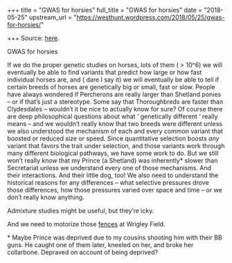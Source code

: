 +++
title = "GWAS for horsies"
full_title = "GWAS for horsies"
date = "2018-05-25"
upstream_url = "https://westhunt.wordpress.com/2018/05/25/gwas-for-horsies/"

+++
Source: [here](https://westhunt.wordpress.com/2018/05/25/gwas-for-horsies/).

GWAS for horsies

If we do the proper genetic studies on horses, lots of them ( \> 10^6)
we will eventually be able to find variants that predict how large or
how fast individual horses are, and ( dare I say it) we will eventually
be able to tell if certain breeds of horses are genetically big or
small, fast or slow. People have always wondered if Percherons are
really larger than Shetland ponies – or if that’s just a stereotype.
Some say that Thoroughbreds are faster than Clydesdales – wouldn’t it
be nice to actually know for sure? Of course there are deep
philosophical questions about what ‘ genetically different ‘ really
means – and we wouldn’t really know that two breeds were different
unless we also understood the mechanism of each and every common variant
that boosted or reduced size or speed. Since quantitative selection
boosts *any* variant that favors the trait under selection, and those
variants work through many different biological pathways, we have some
work to do. But we still won’t really *know* that my Prince (a
Shetland) was inherently\* slower than Secretariat unless we understand
every one of those mechanisms. And their interactions. And their
little dog, too! We also need to understand the historical reasons for
any differences – what selective pressures drove those differences, how
those pressures varied over space and time – or we don’t really know
anything.

Admixture studies might be useful, but they’re icky.



And we need to motorize those
[fences](https://www.edge.org/response-detail/11409) at Wrigley Field.



\* Maybe Prince was deprived due to my cousins shooting him with their
BB guns. He caught one of them later, kneeled on her, and broke her
collarbone. Depraved on account of being deprived?



